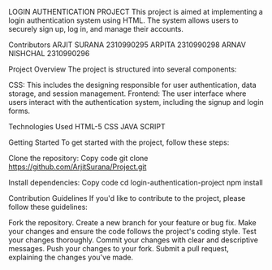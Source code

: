 LOGIN AUTHENTICATION PROJECT
This project is aimed at implementing a login authentication system using HTML. The system allows users to securely sign up, log in, and manage their accounts.

Contributors
ARJIT SURANA 2310990295
ARPITA 2310990298
ARNAV NISHCHAL 2310990296

Project Overview
The project is structured into several components:

CSS: This includes the designing responsible for user authentication, data storage, and session management.
Frontend: The user interface where users interact with the authentication system, including the signup and login forms.

Technologies Used
HTML-5 
CSS
JAVA SCRIPT


Getting Started
To get started with the project, follow these steps:

Clone the repository:
Copy code
git clone 
https://github.com/ArjitSurana/Project.git

Install dependencies:
Copy code
cd login-authentication-project
npm install

Contribution Guidelines
If you'd like to contribute to the project, please follow these guidelines:

Fork the repository.
Create a new branch for your feature or bug fix.
Make your changes and ensure the code follows the project's coding style.
Test your changes thoroughly.
Commit your changes with clear and descriptive messages.
Push your changes to your fork.
Submit a pull request, explaining the changes you've made.
